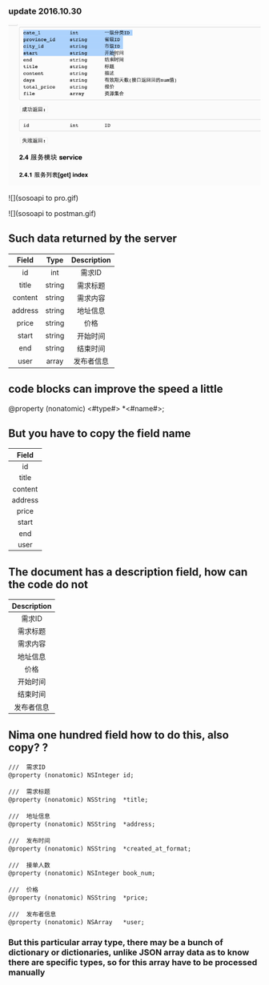 ### update 2016.10.30

![](api.gif)

![](sosoapi to pro.gif)

![](sosoapi to postman.gif)

## Such data returned by the server

Field  | Type | Description |
:--:   | :--: | :--: |
id | int | 需求ID
title          | string |      需求标题
content        | string  |    需求内容
address        | string     | 地址信息
price          | string     | 价格
start          | string    |  开始时间
end            | string   |   结束时间
user           | array   |    发布者信息

## code blocks can improve the speed a little 
@property (nonatomic) <#type#> *<#name#>;
## But you have to copy the field name
 Field  | 
:--:   | 
id | 
title |        
content | 
address |
price |
start |
end |
user |
## The document has a description field, how can the code do not
 Description |
 :--: |
 需求ID |
需求标题 |
需求内容 |
地址信息 |
 价格 |
 开始时间 |
结束时间 |
发布者信息 |
## Nima one hundred field how to do this, also copy? ?


```objc
///  需求ID
@property (nonatomic) NSInteger id;

///  需求标题
@property (nonatomic) NSString  *title;

///  地址信息
@property (nonatomic) NSString  *address;

///  发布时间
@property (nonatomic) NSString  *created_at_format;

///  接单人数
@property (nonatomic) NSInteger book_num;

///  价格
@property (nonatomic) NSString  *price;

///  发布者信息
@property (nonatomic) NSArray   *user;
```


### But this particular array type, there may be a bunch of dictionary or dictionaries, unlike JSON array data as to know there are specific types, so for this array have to be processed manually
